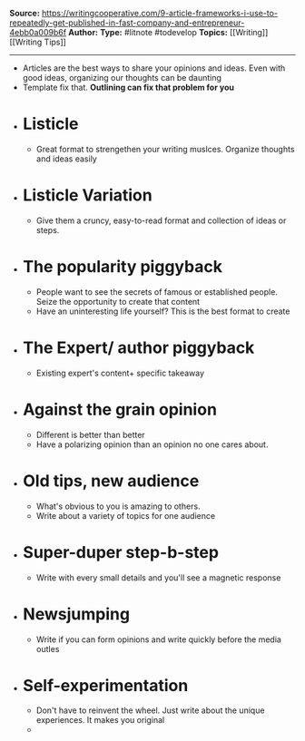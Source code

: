 **Source:** https://writingcooperative.com/9-article-frameworks-i-use-to-repeatedly-get-published-in-fast-company-and-entrepreneur-4ebb0a009b6f
**Author:**
**Type:** #litnote #todevelop 
**Topics:** [[Writing]] [[Writing Tips]]

----
- Articles are the best ways to share your opinions and ideas. Even with good ideas, organizing our thoughts can be daunting
- Template fix that. **Outlining can fix that problem for you**
- # Listicle
	- Great format to strengethen your writing muslces. Organize thoughts and ideas easily
- # Listicle Variation
	- Give them a cruncy, easy-to-read format and collection of ideas or steps. 
- # The popularity piggyback
	- People want to see the secrets of famous or established people. Seize the opportunity to create that content
	- Have an uninteresting life yourself? This is the best format to create
- # The Expert/ author piggyback
	- Existing expert's content+ specific takeaway 
- # Against the grain opinion
	- Different is better than better
	-  Have a polarizing opinion than an opinion no one cares about.
- # Old tips, new audience
	- What's obvious to you is amazing to others. 
	- Write about a variety of topics for one audience
- # Super-duper step-b-step
	- Write with every small details and you'll see a magnetic response
- # Newsjumping
	- Write if you can form opinions and write quickly before the media outles
- # Self-experimentation
	- Don't have to reinvent the wheel. Just write about the unique experiences. It makes you original
	- 